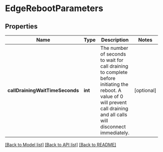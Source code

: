 # EdgeRebootParameters

## Properties
Name | Type | Description | Notes
------------ | ------------- | ------------- | -------------
**callDrainingWaitTimeSeconds** | **int** | The number of seconds to wait for call draining to complete before initiating the reboot. A value of 0 will prevent call draining and all calls will disconnect immediately. | [optional] 

[[Back to Model list]](../README.md#documentation-for-models) [[Back to API list]](../README.md#documentation-for-api-endpoints) [[Back to README]](../README.md)


